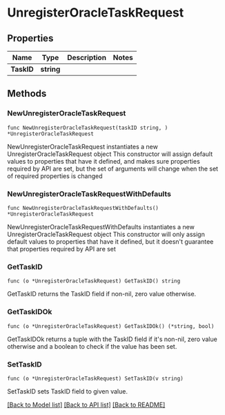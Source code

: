 # UnregisterOracleTaskRequest

## Properties

Name | Type | Description | Notes
------------ | ------------- | ------------- | -------------
**TaskID** | **string** |  | 

## Methods

### NewUnregisterOracleTaskRequest

`func NewUnregisterOracleTaskRequest(taskID string, ) *UnregisterOracleTaskRequest`

NewUnregisterOracleTaskRequest instantiates a new UnregisterOracleTaskRequest object
This constructor will assign default values to properties that have it defined,
and makes sure properties required by API are set, but the set of arguments
will change when the set of required properties is changed

### NewUnregisterOracleTaskRequestWithDefaults

`func NewUnregisterOracleTaskRequestWithDefaults() *UnregisterOracleTaskRequest`

NewUnregisterOracleTaskRequestWithDefaults instantiates a new UnregisterOracleTaskRequest object
This constructor will only assign default values to properties that have it defined,
but it doesn't guarantee that properties required by API are set

### GetTaskID

`func (o *UnregisterOracleTaskRequest) GetTaskID() string`

GetTaskID returns the TaskID field if non-nil, zero value otherwise.

### GetTaskIDOk

`func (o *UnregisterOracleTaskRequest) GetTaskIDOk() (*string, bool)`

GetTaskIDOk returns a tuple with the TaskID field if it's non-nil, zero value otherwise
and a boolean to check if the value has been set.

### SetTaskID

`func (o *UnregisterOracleTaskRequest) SetTaskID(v string)`

SetTaskID sets TaskID field to given value.



[[Back to Model list]](../README.md#documentation-for-models) [[Back to API list]](../README.md#documentation-for-api-endpoints) [[Back to README]](../README.md)


